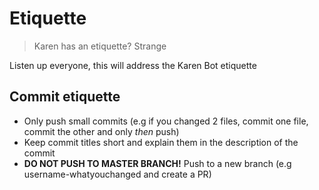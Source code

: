 # Etiquette
> Karen has an etiquette? Strange

Listen up everyone, this will address the Karen Bot etiquette

## Commit etiquette
- Only push small commits (e.g if you changed 2 files, commit one file, commit the other and only *then* push)
- Keep commit titles short and explain them in the description of the commit
- **DO NOT PUSH TO MASTER BRANCH!** Push to a new branch (e.g username-whatyouchanged and create a PR)